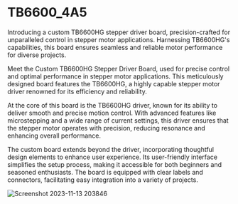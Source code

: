 # TB6600_4A5
Introducing a custom TB6600HG stepper driver board, precision-crafted for unparalleled control in stepper motor applications. 
Harnessing TB6600HG's capabilities, this board ensures seamless and reliable motor performance for diverse projects.

Meet the Custom TB6600HG Stepper Driver Board, used for precise control and optimal performance in stepper motor applications. This meticulously designed board features the TB6600HG, a highly capable stepper motor driver renowned for its efficiency and reliability.

At the core of this board is the TB6600HG driver, known for its ability to deliver smooth and precise motion control. With advanced features like microstepping and a wide range of current settings, this driver ensures that the stepper motor operates with precision, reducing resonance and enhancing overall performance.

The custom board extends beyond the driver, incorporating thoughtful design elements to enhance user experience. Its user-friendly interface simplifies the setup process, making it accessible for both beginners and seasoned enthusiasts. The board is equipped with clear labels and connectors, facilitating easy integration into a variety of projects.

![Screenshot 2023-11-13 203846](https://github.com/Karteek-N/TB6600_4A5/assets/126140202/ec097ed2-e33e-49ce-bae7-4c27928c36dc)







